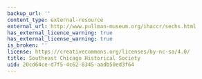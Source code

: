 ```yaml
---
backup_url: ''
content_type: external-resource
external_url: http://www.pullman-museum.org/ihaccr/sechs.html
has_external_licence_warning: true
has_external_license_warning: true
is_broken: ''
license: https://creativecommons.org/licenses/by-nc-sa/4.0/
title: Southeast Chicago Historical Society
uid: 20cd64ce-d7f5-4c62-8345-aadb50ed3f64
---
```

